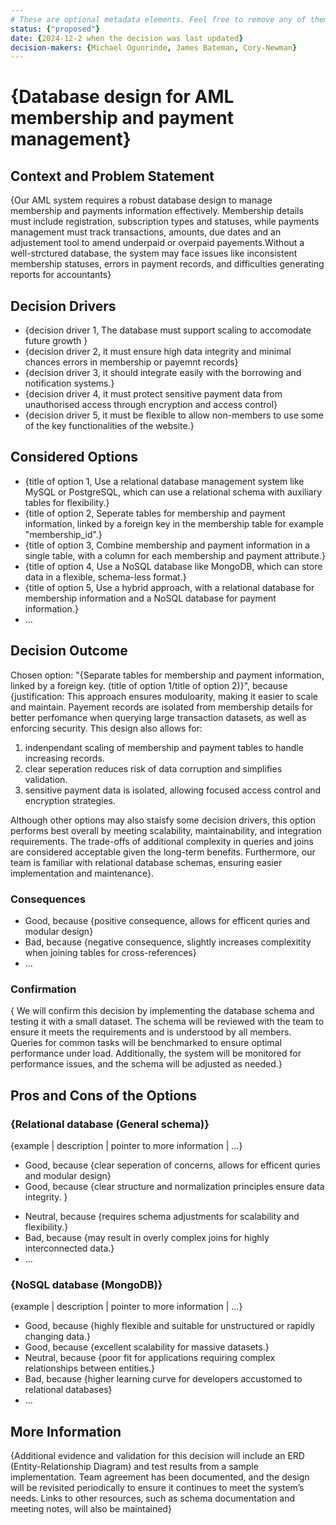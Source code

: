 ```yaml
---
# These are optional metadata elements. Feel free to remove any of them.
status: {"proposed"}
date: {2024-12-2 when the decision was last updated}
decision-makers: {Michael Ogunrinde, James Bateman, Cory-Newman}
---
```


# {Database design for AML membership and payment management}

## Context and Problem Statement

{Our AML system requires a robust database design to manage membership and payments information effectively. Membership details must include registration, subscription types and statuses, while payments management must track transactions, amounts, due dates and an adjustement tool to amend underpaid or overpaid payements.Without a well-strctured database, the system may face issues like inconsistent membership statuses, errors in payment records, and difficulties generating reports for accountants}

<!-- This is an optional element. Feel free to remove. -->
## Decision Drivers

* {decision driver 1, The database must support scaling to accomodate future growth }
* {decision driver 2, it must ensure high data integrity and minimal chances errors in membership or payemnt records}
* {decision driver 3, it should integrate easily with the borrowing and notification systems.}
* {decision driver 4, it must protect sensitive payment data from unauthorised access through encryption and access control}
* {decision driver 5, it must be flexible to allow non-members to use some of the key functionalities of the website.}

## Considered Options

* {title of option 1, Use a relational database management system like MySQL or PostgreSQL, which can use a relational schema with auxiliary tables for flexibility.}
* {title of option 2, Seperate tables for membership and payment information, linked by a foreign key in the membership table for example "membership_id".}
* {title of option 3, Combine membership and payment information in a single table, with a column for each membership and payment attribute.}
* {title of option 4, Use a NoSQL database like MongoDB, which can store data in a flexible, schema-less format.}
* {title of option 5, Use a hybrid approach, with a relational database for membership information and a NoSQL database for payment information.}
* … <!-- numbers of options can vary -->

## Decision Outcome

Chosen option: "{Separate tables for membership and payment information, linked by a foreign key. (title of option 1/title of option 2)}", because {justification: This approach ensures moduloarity, making it easier to scale and maintain. Payement records are isolated from membership details for better perfomance when querying large transaction datasets, as well as enforcing security. This design also allows for:

1. indenpendant scaling of membership and payment tables to handle increasing records.
2. clear seperation reduces risk of data corruption and simplifies validation.
3. sensitive payment data is isolated, allowing focused access control and encryption strategies.

Although other options may also staisfy some decision drivers, this option performs best overall by meeting scalability, maintainability, and integration requirements. The trade-offs of additional complexity in queries and joins are considered acceptable given the long-term benefits. Furthermore, our team is familiar with relational database schemas, ensuring easier implementation and maintenance}.

<!-- This is an optional element. Feel free to remove. -->
### Consequences

* Good, because {positive consequence, allows for efficent quries and modular design}
* Bad, because {negative consequence, slightly increases complexitity when joining tables for cross-references}
* … <!-- numbers of consequences can vary -->

<!-- This is an optional element. Feel free to remove. -->
### Confirmation

{ We will confirm this decision by implementing the database schema and testing it with a small dataset. The schema will be reviewed with the team to ensure it meets the requirements and is understood by all members. Queries for common tasks will be benchmarked to ensure optimal performance under load. Additionally, the system will be monitored for performance issues, and the schema will be adjusted as needed.}

<!-- This is an optional element. Feel free to remove. -->
## Pros and Cons of the Options

### {Relational database (General schema)}

<!-- This is an optional element. Feel free to remove. -->
{example | description | pointer to more information | …}

* Good, because {clear seperation of concerns, allows for efficent quries and modular design}
* Good, because {clear structure and normalization principles ensure data integrity. }
<!-- use "neutral" if the given argument weights neither for good nor bad -->
* Neutral, because {requires schema adjustments for scalability and flexibility.}
* Bad, because {may result in overly complex joins for highly interconnected data.}
* … <!-- numbers of pros and cons can vary -->

### {NoSQL database (MongoDB)}

{example | description | pointer to more information | …}

* Good, because {highly flexible and suitable for unstructured or rapidly changing data.}
* Good, because {excellent scalability for massive datasets.}
* Neutral, because {poor fit for applications requiring complex relationships between entities.}
* Bad, because {higher learning curve for developers accustomed to relational databases}
* …

<!-- This is an optional element. Feel free to remove. -->
## More Information

{Additional evidence and validation for this decision will include an ERD (Entity-Relationship Diagram) and test results from a sample implementation. Team agreement has been documented, and the design will be revisited periodically to ensure it continues to meet the system’s needs. Links to other resources, such as schema documentation and meeting notes, will also be maintained}
